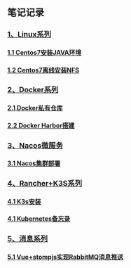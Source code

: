 ## 笔记记录

### [1、Linux系列]()

#### [1.1  Centos7安装JAVA环境](./Linux系列/Centos7安装JAVA环境.md)

#### [1.2 Centos7离线安装NFS](./Linux系列/Centos7离线安装NFS.md)

### [2、Docker系列]()

#### [2.1 Docker私有仓库](./Docker系列/Docker私有仓库.md)

#### [2.2 Docker Harbor搭建](./Docker系列/DockerHarbor搭建.md)

### [3、Nacos微服务]()

#### [3.1 Nacos集群部署](./Nacos微服务/Nacos集群部署.md)

### [4、Rancher+K3S系列]()

#### [4.1 K3s安装](./Rancher+K3s系列/K3s安装.md)

#### [4.1 Kubernetes备忘录](./Rancher+K3s系列/Kubernetes备忘录.md)

### [5、消息系列]()

#### [5.1 Vue+stompjs实现RabbitMQ消息推送 ](./消息系列/Vue+stompjs实现RabbitMQ消息推送.md)

